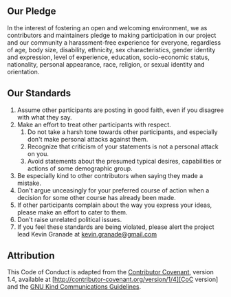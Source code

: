 ## Our Pledge

In the interest of fostering an open and welcoming environment, we as contributors and maintainers pledge to making participation in our project and our community a harassment-free experience for everyone, regardless of age, body size, disability, ethnicity, sex characteristics, gender identity and expression, level of experience, education, socio-economic status, nationality, personal appearance, race, religion, or sexual identity and orientation.

## Our Standards

1. Assume other participants are posting in good faith, even if you disagree with what they say.
2. Make an effort to treat other participants with respect.
    1. Do not take a harsh tone towards other participants, and especially don't make personal attacks against them.
    2. Recognize that criticism of your statements is not a personal attack on you.
    3. Avoid statements about the presumed typical desires, capabilities or actions of some demographic group.
3. Be especially kind to other contributors when saying they made a mistake.
4. Don't argue unceasingly for your preferred course of action when a decision for some other course has already been made.
5. If other participants complain about the way you express your ideas, please make an effort to cater to them.
6. Don't raise unrelated political issues.
7. If you feel these standards are being violated, please alert the project lead Kevin Granade at kevin.granade@gmail.com

## Attribution

This Code of Conduct is adapted from the [Contributor Covenant][CoC homepage], version 1.4, available at [http://contributor-covenant.org/version/1/4][CoC version] and the [GNU Kind Communications Guidelines][GKCG homepage].

[CoC homepage]: http://contributor-covenant.org
[CoC version]: http://contributor-covenant.org/version/1/4/
[GKCG homepage]: https://www.gnu.org/philosophy/kind-communication.html

